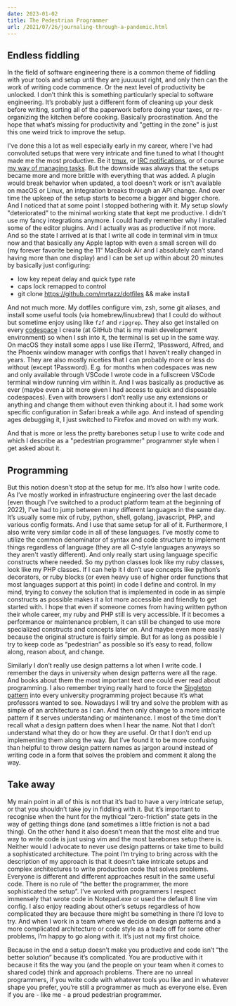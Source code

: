```yaml
---
date: 2023-01-02
title: The Pedestrian Programmer
url: /2021/07/26/journaling-through-a-pandemic.html
---
```


## Endless fiddling
In the field of software engineering there is a common theme of fiddling with
your tools and setup until they are juuuuust right, and only then can the work
of writing code commence. Or the next level of productivity be unlocked. I
don’t think this is something particularly special to software engineering.
It’s probably just a different form of cleaning up your desk before writing,
sorting all of the paperwork before doing your taxes, or re-organizing the
kitchen before cooking. Basically procrastination. And the hope that what’s
missing for productivity and "getting in the zone" is just this one weird trick
to improve the setup.

I've done this a lot as well especially early in my career, where I've had
convoluted setups that were very intricate and fine tuned to what I thought
made me the most productive. Be it
[tmux](https://unwiredcouch.com/2013/11/15/my-tmux-setup.html "My Tmux setup on
unwiredcouch.com"), or [IRC
notifications](https://unwiredcouch.com/2012/11/03/irc-notifications-with-logstash.html
"IRC notifications on unwiredcouch.com "), or of course [my way of managing
tasks](https://unwiredcouch.com/setup/omnifocus/ "Omnifocus setup on
unwiredcouch.com"). But the downside was always that the setups became more and
more brittle with everything that was added. A plugin would break behavior when
updated, a tool doesn't work or isn't available on macOS or Linux, an
integration breaks through an API change. And over time the upkeep of the setup
starts to become a bigger and bigger chore. And I noticed that at some point I
stopped bothering with it. My setup slowly "deteriorated" to the minimal
working state that kept me productive. I didn't use my fancy integrations
anymore. I could hardly remember why I installed some of the editor plugins.
And I actually was as productive if not more. And so the state I arrived at is
that I write all code in terminal vim in tmux now and that basically any Apple
laptop with even a small screen will do (my forever favorite being the 11"
MacBook Air and I absolutely can’t stand having more than one display) and I
can be set up within about 20 minutes by basically just configuring:

- low key repeat delay and quick type rate
- caps lock remapped to control
- git clone https://github.com/mrtazz/dotfiles && make install

And not much more. My dotfiles configure vim, zsh, some git aliases, and
install some useful tools (via homebrew/linuxbrew) that I could do without but
sometime enjoy using like `fzf`  and `ripgrep`.  They also get installed on
every [codespace](https://github.com/features/codespaces "GitHub Codespaces") I
create (at GitHub that is my main development environment) so when I ssh into
it, the terminal is set up in the same way. On macOS they install some apps I
use like iTerm2, 1Password, Alfred, and the Phoenix window manager with configs
that I haven't really changed in years. They are also mostly niceties that I
can probably more or less do without (except 1Password). E.g. for months when
codespaces was new and only available through VSCode I wrote code in a
fullscreen VSCode terminal window running vim within it. And I was basically as
productive as ever (maybe even a bit more given I had access to quick and
disposable codespaces). Even with browsers I don’t really use any extensions or
anything and change them without even thinking about it. I had some work
specific configuration in Safari break a while ago. And instead of spending
ages debugging it, I just switched to Firefox and moved on with my work.

And that is more or less the pretty barebones setup I use to write code and
which I describe as a "pedestrian programmer" programmer style when I get asked
about it.

## Programming
But this notion doesn’t stop at the setup for me. It’s also how I write code.
As I’ve mostly worked in infrastructure engineering over the last decade (even
though I've switched to a product platform team at the beginning of 2022), I’ve
had to jump between many different languages in the same day. It’s usually some
mix of ruby, python, shell, golang, javascript, PHP, and various config
formats. And I use that same setup for all of it. Furthermore, I also write
very similar code in all of these languages. I’ve mostly come to utilize the
common denominator of syntax and code structure to implement things regardless
of language (they are all C-style languages anyways so they aren't vastly
different). And only really start using language specific constructs where
needed. So my python classes look like my ruby classes, look like my PHP
classes. If I can help it I don’t use concepts like python’s decorators, or
ruby blocks (or even heavy use of higher order functions that most languages
support at this point) in code I define and control. In my mind, trying to
convey the solution that is implemented in code in as simple constructs as
possible makes it a lot more accessible and friendly to get started with. I
hope that even if someone comes from having written python their whole career,
my ruby and PHP still is very accessible. If it becomes a performance or
maintenance problem, it can still be changed to use more specialized constructs
and concepts later on. And maybe even more easily because the original
structure is fairly simple. But for as long as possible I try to keep code as
“pedestrian” as possible so it’s easy to read, follow along, reason about, and
change.

Similarly I don’t really use design patterns a lot when I write code. I
remember the days in university when design patterns were all the rage. And
books about them the most important text one could ever read about programming.
I also remember trying really hard to force the [Singleton
pattern](https://en.wikipedia.org/wiki/Singleton_pattern "The Singleton
Pattern") into every university programming project because it’s what
professors wanted to see. Nowadays I will try and solve the problem with as
simple of an architecture as I can. And then only change to a more intricate
pattern if it serves understanding or maintenance. I most of the time don’t
recall what a design pattern does when I hear the name. Not that I don’t
understand what they do or how they are useful. Or that I don’t end up
implementing them along the way. But I’ve found it to be more confusing than
helpful to throw design pattern names as jargon around instead of writing code
in a form that solves the problem and comment it along the way.

## Take away
My main point in all of this is not that it’s bad to have a very intricate
setup, or that you shouldn’t take joy in fiddling with it. But it’s important
to recognise when the hunt for the mythical “zero-friction” state gets in the
way of getting things done (and sometimes a little friction is not a bad
thing). On the other hand it also doesn’t mean that the most elite and true way
to write code is just using vim and the most barebones setup there is. Neither
would I advocate to never use design patterns or take time to build a
sophisticated architecture. The point I’m trying to bring across with the
description of my approach is that it doesn’t take intricate setups and complex
architectures to write production code that solves problems. Everyone is
different and different approaches result in the same useful code. There is no
rule of “the better the programmer, the more sophisticated the setup”. I’ve
worked with programmers I respect immensely that wrote code in Notepad.exe or
used the default 8 line vim config. I also enjoy reading about other’s setups
regardless of how complicated they are because there might be something in
there I’d love to try. And when I work in a team where we decide on design
patterns and a more complicated architecture or code style as a trade off for
some other problems, I’m happy to go along with it. It’s just not my first
choice.

Because in the end a setup doesn’t make you productive and code isn’t “the
better solution” because it’s complicated. You are productive with it because
it fits the way you (and the people on your team when it comes to shared code)
think and approach problems. There are no unreal programmers, if you write code
with whatever tools you like and in whatever shape you prefer, you’re still a
programmer as much as everyone else.  Even if you are - like me - a proud
pedestrian programmer.

